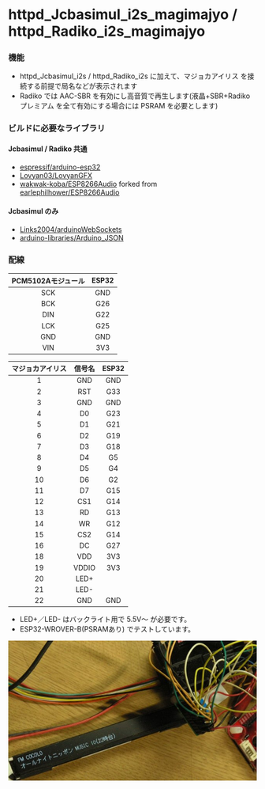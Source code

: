 # httpd_Jcbasimul_i2s_magimajyo / httpd_Radiko_i2s_magimajyo

### 機能
- httpd_Jcbasimul_i2s / httpd_Radiko_i2s に加えて、マジョカアイリス を接続する前提で局名などが表示されます
- Radiko では AAC-SBR を有効にし高音質で再生します(液晶+SBR+Radikoプレミアム を全て有効にする場合には PSRAM を必要とします)

### ビルドに必要なライブラリ
#### Jcbasimul / Radiko 共通
- [espressif/arduino-esp32](https://github.com/espressif/arduino-esp32)
- [Lovyan03/LovyanGFX](https://github.com/lovyan03/LovyanGFX)
- [wakwak-koba/ESP8266Audio](https://github.com/wakwak-koba/ESP8266Audio) forked from [earlephilhower/ESP8266Audio](https://github.com/earlephilhower/ESP8266Audio)
#### Jcbasimul のみ
- [Links2004/arduinoWebSockets](https://github.com/Links2004/arduinoWebSockets)
- [arduino-libraries/Arduino_JSON](https://github.com/arduino-libraries/Arduino_JSON)

### 配線
|PCM5102Aモジュール|ESP32|
|:----:|:----:|
|SCK|GND|
|BCK|G26|
|DIN|G22|
|LCK|G25|
|GND|GND|
|VIN|3V3|


|マジョカアイリス|信号名|ESP32|
|:----:|:--:|:----:|
|1|GND|GND|
|2|RST|G33|
|3|GND|GND|
|4|D0|G23|
|5|D1|G21|
|6|D2|G19|
|7|D3|G18|
|8|D4|G5|
|9|D5|G4|
|10|D6|G2|
|11|D7|G15|
|12|CS1|G14|
|13|RD|G13|
|14|WR|G12|
|15|CS2|G14|
|16|DC|G27|
|18|VDD|3V3|
|19|VDDIO|3V3|
|20|LED+||
|21|LED-||
|22|GND|GND|
- LED+／LED- はバックライト用で 5.5V～ が必要です。
- ESP32-WROVER-B(PSRAMあり) でテストしています。

![image1](/docs/magimajyo.JPG)
